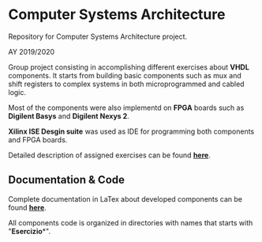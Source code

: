 # Computer Systems Architecture
Repository for Computer Systems Architecture project.

AY 2019/2020

Group project consisting in accomplishing different exercises about **VHDL** components. It starts from building basic components such as mux and shift registers to complex systems in both microprogrammed and cabled logic.

Most of the components were also implementd on **FPGA** boards such as **Digilent Basys** and **Digilent Nexys 2**.

**Xilinx ISE Desgin suite** was used as IDE for programming both components and FPGA boards.

Detailed description of assigned exercises can be found **[here](/Tracce%20per%20esercizi%20finali.pdf)**. 

## Documentation & Code

Complete documentation in LaTex about developed components can be found **[here](/Elaborato_Finale_ASE.pdf)**.

All components code is organized in directories with names that starts with "**Esercizio***".

